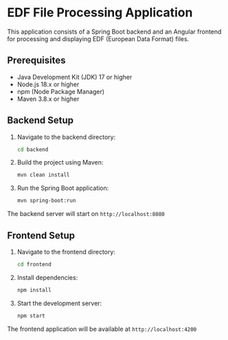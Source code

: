 # EDF File Processing Application

This application consists of a Spring Boot backend and an Angular frontend for processing and displaying EDF (European Data Format) files.

## Prerequisites

- Java Development Kit (JDK) 17 or higher
- Node.js 18.x or higher
- npm (Node Package Manager)
- Maven 3.8.x or higher

## Backend Setup

1. Navigate to the backend directory:
   ```bash
   cd backend
   ```

2. Build the project using Maven:
   ```bash
   mvn clean install
   ```

3. Run the Spring Boot application:
   ```bash
   mvn spring-boot:run
   ```

The backend server will start on `http://localhost:8080`

## Frontend Setup

1. Navigate to the frontend directory:
   ```bash
   cd frontend
   ```

2. Install dependencies:
   ```bash
   npm install
   ```

3. Start the development server:
   ```bash
   npm start
   ```

The frontend application will be available at `http://localhost:4200`
